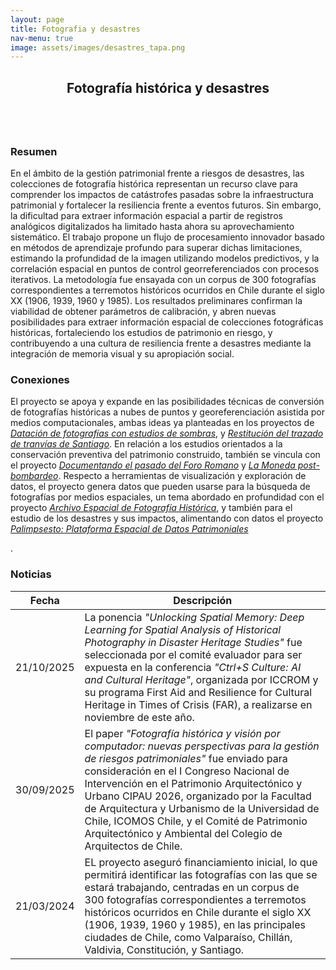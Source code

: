 ```yaml
---
layout: page
title: Fotografia y desastres
nav-menu: true
image: assets/images/desastres_tapa.png
---
```


<!-- Main -->
<div id="main" class="alt">

<!-- One -->
<section id="one">
	<div class="inner">
		<header class="major">
			<h2>Fotografía histórica y desastres</h2>
		</header>
		<span class="image main"><img src="https://evidenciavisual.org/assets/images/desastres_tapa.png" alt="" /></span>

<!-- Content -->
<h3 id="content">Resumen</h3>
<p>En el ámbito de la gestión patrimonial frente a riesgos de desastres, las colecciones de fotografía histórica representan un recurso clave para comprender los impactos de catástrofes pasadas sobre la infraestructura patrimonial y fortalecer la resiliencia frente a eventos futuros. Sin embargo, la dificultad para extraer información espacial a partir de registros analógicos digitalizados ha limitado hasta ahora su aprovechamiento sistemático. El trabajo propone un flujo de procesamiento innovador basado en métodos de aprendizaje profundo para superar dichas limitaciones, estimando la profundidad de la imagen utilizando modelos predictivos, y la correlación espacial en puntos de control georreferenciados con procesos iterativos. La metodología fue ensayada con un corpus de 300 fotografías correspondientes a terremotos históricos ocurridos en Chile durante el siglo XX (1906, 1939, 1960 y 1985). Los resultados preliminares confirman la viabilidad de obtener parámetros de calibración, y abren nuevas posibilidades para extraer información espacial de colecciones fotográficas históricas, fortaleciendo los estudios de patrimonio en riesgo, y contribuyendo a una cultura de resiliencia frente a desastres mediante la integración de memoria visual y su apropiación social.</p>


<h3>Conexiones</h3>
<p>El proyecto se apoya y expande en las posibilidades técnicas de conversión de fotografías históricas a nubes de puntos y georeferenciación asistida por medios computacionales, ambas ideas ya planteadas en los proyectos de <a href="#"><i>Datación de fotografías con estudios de sombras</i></a>, y <a href="#"><i>Restitución del trazado de tranvías de Santiago</i></a>. En relación a los estudios orientados a la conservación preventiva del patrimonio construido, también se vincula con el proyecto <a href="#"><i>Documentando el pasado del Foro Romano</i></a> y <a href="#"><i>La Moneda post-bombardeo</i></a>. Respecto a herramientas de visualización y exploración de datos, el proyecto genera datos que pueden usarse para la búsqueda de fotografías por medios espaciales, un tema abordado en profundidad con el proyecto <a href="#"><i>Archivo Espacial de Fotografía Histórica</i></a>, y también para el estudio de los desastres y sus impactos, alimentando con datos el proyecto <a href="#"><i>Palimpsesto: Plataforma Espacial de Datos Patrimoniales</i></a></p>.


<h3>Noticias</h3>
<div class="table-wrapper">
	<table>
		<thead>
			<tr>
				<th>Fecha</th>
				<th>Descripción</th>
			</tr>
		</thead>
		<tbody>
			<tr>
		        <td>21/10/2025</td>
		        <td>La ponencia <i>"Unlocking Spatial Memory: Deep Learning for Spatial Analysis of Historical Photography in Disaster Heritage Studies"</i> fue seleccionada por el comité evaluador para ser expuesta en la conferencia <i>"Ctrl+S Culture: AI and Cultural Heritage"</i>, organizada por ICCROM y su programa First Aid and Resilience for Cultural Heritage in Times of Crisis (FAR), a realizarse en noviembre de este año.</td>
		    </tr>
		    <tr>
		        <td>30/09/2025</td>
		        <td>El paper <i>"Fotografía histórica y visión por computador: nuevas perspectivas para la gestión de riesgos patrimoniales"</i> fue enviado para consideración en el I Congreso Nacional de Intervención en el Patrimonio Arquitectónico y Urbano CIPAU 2026, organizado por la Facultad de Arquitectura y Urbanismo de la Universidad de Chile, ICOMOS Chile, y el Comité de Patrimonio Arquitectónico y Ambiental del Colegio de Arquitectos de Chile.</td>
		    </tr>
			<tr>
		        <td>21/03/2024</td>
		        <td>EL proyecto aseguró financiamiento inicial, lo que permitirá identificar las fotografías con las que se estará trabajando, centradas en un corpus de 300 fotografías correspondientes a terremotos históricos ocurridos en Chile durante el siglo XX (1906, 1939, 1960 y 1985), en las principales ciudades de Chile, como Valparaíso, Chillán, Valdivia, Constitución, y Santiago.</td>
		    </tr>
		</tbody>
<!-- 		<tfoot>
			<tr>
				<td colspan="2"></td>
				<td>100.00</td>
			</tr>
		</tfoot> -->
	</table>
</div>


</div>
</section>

</div>
